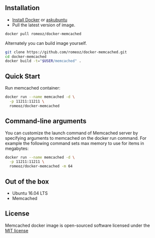 Installation
-------------------

 * [Install Docker](https://docs.docker.com/installation/) or [askubuntu](http://askubuntu.com/a/473720)
 * Pull the latest version of image.
 
```bash
docker pull romeoz/docker-memcached
```

Alternately you can build image yourself.

```bash
git clone https://github.com/romeoz/docker-memcached.git
cd docker-memcached
docker build -t="$USER/memcached" .
```

Quick Start
-------------------

Run memcached container:

```bash
docker run --name memcached -d \
  -p 11211:11211 \
  romeoz/docker-memcached
```

Command-line arguments
-------------------

You can customize the launch command of Memcached server by specifying arguments to memcached on the docker run command. For example the following command sets max memory to use for items in megabytes:

```bash
docker run --name memcached -d \
  -p 11211:11211 \
  romeoz/docker-memcached -m 64
```

Out of the box
-------------------
 * Ubuntu 16.04 LTS
 * Memcached

License
-------------------

Memcached docker image is open-sourced software licensed under the [MIT license](http://opensource.org/licenses/MIT)